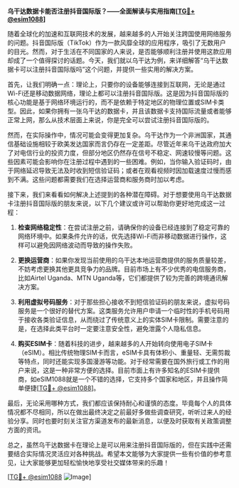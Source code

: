 **乌干达数据卡能否注册抖音国际版？——全面解读与实用指南[[TG💪+ @esim1088](https://t.me/s/esim1088)]**

随着全球化的加速和互联网技术的发展，越来越多的人开始关注跨国使用网络服务的问题。抖音国际版（TikTok）作为一款风靡全球的应用程序，吸引了无数用户的目光。然而，对于生活在不同国家的人来说，是否能够顺利注册并使用这款应用却成了一个值得探讨的话题。今天，我们就以乌干达为例，来详细解答“乌干达数据卡可以注册抖音国际版吗”这个问题，并提供一些实用的解决方案。

首先，让我们明确一点：理论上，只要你的设备能够连接到互联网，无论是通过Wi-Fi还是移动数据网络，理论上都可以注册抖音国际版。这是因为抖音国际版的核心功能是基于网络环境运行的，而不是依赖于特定地区的物理位置或SIM卡类型。因此，如果你拥有一张乌干达的数据卡，并且该数据卡支持国际流量或者能够正常上网，那么从技术层面上来说，你是完全可以尝试注册抖音国际版的。

然而，在实际操作中，情况可能会变得更加复杂。乌干达作为一个非洲国家，其通信基础设施相较于欧美发达国家而言仍存在一定差距。尽管近年来乌干达政府加大了对电信行业的投资力度，但部分地区仍然存在信号不稳定、网速较慢等问题。这些因素可能会影响你在注册过程中遇到的一些困难。例如，当你输入验证码时，由于网络延迟导致无法及时收到短信验证码；或者在观看视频时因加载速度过慢而感到不满。这些问题都需要我们在选择运营商和服务商时加以考虑。

接下来，我们来看看如何解决上述提到的各种潜在障碍。对于想要使用乌干达数据卡注册抖音国际版的朋友来说，以下几个建议或许可以帮助你更好地完成这一过程：

1. **检查网络稳定性**：在尝试注册之前，请确保你的设备已经连接到了稳定可靠的网络环境中。如果条件允许的话，优先选择Wi-Fi而非移动数据进行操作，这样可以避免因网络波动而导致的操作失败。

2. **更换运营商**：如果你发现当前使用的乌干达本地运营商提供的服务质量较差，不妨考虑更换其他更具竞争力的品牌。目前市场上有不少优秀的电信服务商，比如Airtel Uganda、MTN Uganda等，它们都提供了较为完善的跨境通讯解决方案。

3. **利用虚拟号码服务**：对于那些担心接收不到短信验证码的朋友来说，虚拟号码服务是一个很好的替代方案。这类服务允许用户申请一个临时性的手机号码用于接收各类验证信息，从而绕过了传统意义上的实体SIM卡限制。需要注意的是，在选择此类平台时一定要注意安全性，避免泄露个人隐私信息。

4. **购买ESIM卡**：随着科技的进步，越来越多的人开始转向使用电子SIM卡（eSIM）。相比传统物理SIM卡而言，eSIM卡具有体积小、重量轻、无需剪裁等特点，同时还能实现多国漫游等功能。对于经常需要在国外旅行或工作的用户来说，这是一种非常方便的选择。目前市面上有许多知名的ESIM卡提供商，如eSIM1088就是一个不错的选择，它支持多个国家和地区，并且操作简单便捷[[TG💪+ @esim1088](https://t.me/s/esim1088)]。

最后，无论采用哪种方式，我们都应该保持耐心和谨慎的态度。毕竟每个人的具体情况都不尽相同，所以在做出最终决定之前最好多做些调查研究，听听过来人的经验分享。同时也要时刻关注官方渠道发布的最新消息，以便及时获取有关政策调整方面的资讯。

总之，虽然乌干达数据卡在理论上是可以用来注册抖音国际版的，但在实践中还需要结合实际情况灵活应对各种挑战。希望本文能够为大家提供一些有价值的参考意见，让大家能够更加轻松愉快地享受社交媒体带来的乐趣！

[[TG💪+ @esim1088](https://t.me/s/esim1088) ![Image](https://i.postimg.cc/4NQfJmqS/Snipaste-2025-05-13-00-14-12.png)]